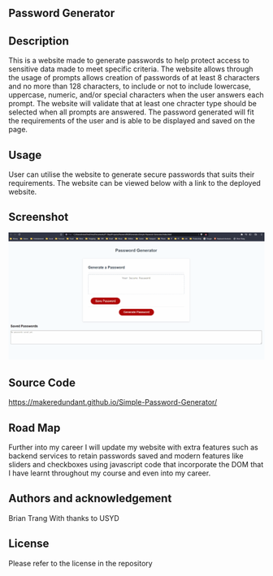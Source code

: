 ## Password Generator

## Description
This is a website made to generate passwords to help protect access to sensitive data made to meet specific criteria. 
The website allows through the usage of prompts allows creation of passwords of at least 8 characters and no more than 128 characters,
to include or not to include lowercase, uppercase, numeric, and/or special characters when the user answers each prompt. 
The website will validate that at least one chracter type should be selected when all prompts are answered.
The password generated will fit the requirements of the user and is able to be displayed and saved on the page.


## Usage
User can utilise the website to generate secure passwords that suits their requirements.
The website can be viewed below with a link to the deployed website.

## Screenshot

![GIF](./assets/Simple%20Password%20Generator.gif)

## Source Code
https://makeredundant.github.io/Simple-Password-Generator/

## Road Map
Further into my career I will update my website with extra features such as backend services to retain passwords saved
and modern features like sliders and checkboxes using javascript code that incorporate the DOM that
I have learnt throughout my course and even into my career.

## Authors and acknowledgement 
Brian Trang
With thanks to USYD 

## License 
Please refer to the license in the repository

